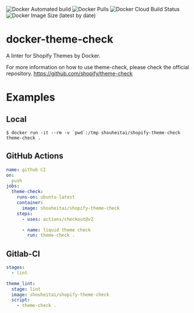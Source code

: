 ![Docker Automated build](https://img.shields.io/docker/automated/shouheitai/shopify-theme-check)
![Docker Pulls](https://img.shields.io/docker/pulls/shouheitai/shopify-theme-check)
![Docker Cloud Build Status](https://img.shields.io/docker/cloud/build/shouheitai/shopify-theme-check)
![Docker Image Size (latest by date)](https://img.shields.io/docker/image-size/shouheitai/shopify-theme-check)

# docker-theme-check
A linter for Shopify Themes by Docker.

For more information on how to use theme-check,
please check the official repository.
https://github.com/shopify/theme-check

# Examples
## Local
```
$ docker run -it --rm -v `pwd`:/tmp shouheitai/shopify-theme-check theme-check .
```

## GitHub Actions
```yml
name: github CI
on:
  push
jobs:
  theme-check:
    runs-on: ubuntu-latest
    container:
      image: shouheitai/shopify-theme-check
    steps:
      - uses: actions/checkout@v2

      - name: liquid theme check
        run: theme-check .
```
## Gitlab-CI
```yml
stages:
  - lint

theme_lint:
  stage: lint
  image: shouheitai/shopify-theme-check
  script:
    - theme-check .

```



